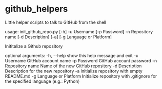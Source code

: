 github_helpers
==============

Little helper scripts to talk to GitHub from the shell

usage: init_github_repo.py [-h] -u Username [-p Password] -n Repository name
                           [-d Description] [-a] [-g Language or Platform]

Inititalize a Github repository

optional arguments:
  -h, --help                show this help message and exit
  -u Username               GitHub account name
  -p Password               GitHub account password
  -n Repository name        Name of the new GitHub repository
  -d Description            Description for the new repository
  -a                        Initialize repository with empty README.md
  -g Language or Platform   Initialize repository with .gitignore for the specified language (e.g.: Python)
